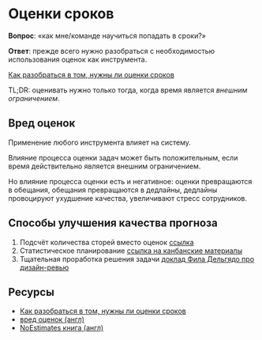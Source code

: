 # Оценки сроков

**Вопрос**: «как мне/команде научиться попадать в сроки?»

**Ответ**: прежде всего нужно разобраться с необходимостью использования оценок как инструмента.

[Как разобраться в том, нужны ли оценки сроков](https://github.com/sharovatov/teamlead/blob/master/articles/estimations.md)

TL;DR: оценивать нужно только тогда, когда время является _внешним ограничением_.

## Вред оценок

Применение любого инструмента влияет на систему.

Влияние процесса оценки задач может быть положительным, если время действительно является внешним ограничением.

Но влияние процесса оценки есть и негативное: оценки превращаются в обещания, обещания превращаются в дедлайны, дедлайны провоцируют ухудшение качества, увеличивают стресс сотрудников.

## Способы улучшения качества прогноза

1. Подсчёт количества сторей вместо оценок [ссылка](https://www.industriallogic.com/blog/stop-using-story-points/)
2. Статистическое планирование [ссылка на канбанские материалы](#??)
3. Тщательная проработка решения задачи [доклад Фила Дельгядо про дизайн-ревью](https://www.youtube.com/watch?v=AOgXt1AH61k)

## Ресурсы

- [Как разобраться в том, нужны ли оценки сроков](https://github.com/sharovatov/teamlead/blob/master/articles/estimations.md)
- [вред оценок (англ)](https://www.youtube.com/watch?v=tqoJOEjeAEw&list)
- [NoEstimates книга (англ)](http://noestimatesbook.com)

